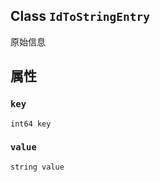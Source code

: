 

## Class  `IdToStringEntry` 
原始信息

## 属性


###  `key` 
 `int64 key` 

###  `value` 
 `string value` 

